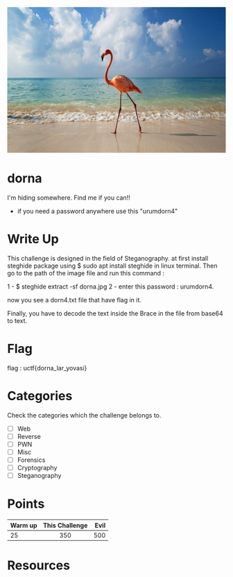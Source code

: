 <img src="dorna.jpg" title="dorn4" alt="dorna" data-align="center">

# dorna

I'm hiding somewhere. Find me if you can!!
- if you need a password anywhere use this "urumdorn4"

# Write Up

This challenge is designed in the field of Steganography. at first install steghide package using $ sudo apt install steghide in linux terminal.  Then go to the path of the image file and run this command :

1 - $ steghide extract -sf dorna.jpg 
2 - enter this password : urumdorn4.

now you see a dorn4.txt file that have flag in it.

Finally, you have to decode the text inside the Brace in the file from base64 to text.


# Flag

flag : uctf{dorna_lar_yovasi}

# Categories

Check the categories which the challenge belongs to.

- [ ] Web
- [ ] Reverse
- [ ] PWN
- [ ] Misc
- [ ] Forensics
- [ ] Cryptography
- [ ] Steganography

# Points

| Warm up | This Challenge  | Evil |
| ------- |:---------------:| ----:|
| 25      |       350       | 500  |

# Resources

